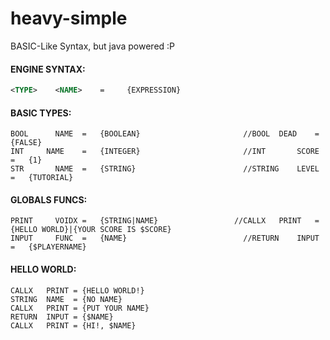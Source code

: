 # heavy-simple
BASIC-Like Syntax, but java powered :P
#### ENGINE SYNTAX:
```xml
<TYPE>	  <NAME>	=	  {EXPRESSION}
```
#### BASIC TYPES:
```
BOOL	  NAME	=	{BOOLEAN}					    //BOOL	DEAD	=	{FALSE}
INT	  	NAME	=	{INTEGER}				    	//INT		SCORE	=	{1}
STR		  NAME	=	{STRING}				    	//STRING	LEVEL	=	{TUTORIAL}
```
#### GLOBALS FUNCS:
```
PRINT	  VOIDX	=	{STRING|NAME}				  //CALLX	PRINT	=	{HELLO WORLD}|{YOUR SCORE IS $SCORE}
INPUT	  FUNC	=	{NAME}						    //RETURN	INPUT	=	{$PLAYERNAME}
```
#### HELLO WORLD:
```
CALLX   PRINT = {HELLO WORLD!}
STRING  NAME  = {NO NAME}
CALLX   PRINT = {PUT YOUR NAME}
RETURN  INPUT = {$NAME}
CALLX   PRINT = {HI!, $NAME}
```

